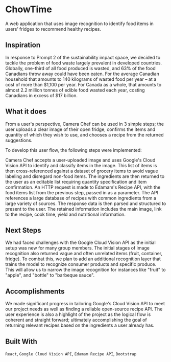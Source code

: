 # ChowTime
A web application that uses image recognition to identify food items in users’ fridges to recommend healthy recipes.

## Inspiration
In response to Prompt 2 of the sustainability impact space, we decided to tackle the problem of food waste largely prevalent in developed countries. Globally, one-third of all food produced is wasted, and 63% of the food Canadians throw away could have been eaten. For the average Canadian household that amounts to 140 kilograms of wasted food per year – at a cost of more than $1,100 per year. For Canada as a whole, that amounts to almost 2.2 million tonnes of edible food wasted each year, costing Canadians in excess of $17 billion.

## What it does
From a user's perspective, Camera Chef can be used in 3 simple steps; the user uploads a clear image of their open fridge, confirms the items and quantity of which they wish to use, and chooses a recipe from the returned suggestions.

To develop this user flow, the following steps were implemented:

Camera Chef accepts a user-uploaded image and uses Google's Cloud Vision API to identify and classify items in the image.
This list of items is then cross-referenced against a dataset of grocery items to avoid vague labeling and disregard non-food items.
The ingredients are then returned to the user as an editable list requiring quantity specification and item confirmation.
An HTTP request is made to Edamam's Recipe API, with the food items list from the previous step, passed in as a parameter. The API references a large database of recipes with common ingredients from a large variety of sources.
The response data is then parsed and structured to present to the user. The retained information includes the main image, link to the recipe, cook time, yield and nutritional information.

## Next Steps
We had faced challenges with the Google Cloud Vision API as the initial setup was new for many group members. The initial stages of image recognition also returned vague and often unrelated items (fruit, container, fridge). To combat this, we plan to add an additional recognition layer that trains the model to recognize consumer products and specific produce. This will allow us to narrow the image recognition for instances like "fruit" to "apple", and "bottle" to "barbeque sauce".

## Accomplishments
We made significant progress in tailoring Google's Cloud Vision API to meet our project needs as well as finding a reliable open-source recipe API. The user experience is also a highlight of the project as the logical flow is coherent and straight forward; ultimately accomplishing the goal of returning relevant recipes based on the ingredients a user already has.

## Built With
`React`, `Google Cloud Vision API`, `Edamam Recipe API`, `Bootstrap`

